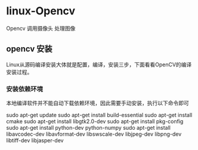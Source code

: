 # linux-Opencv
Opencv  调用摄像头 处理图像
## opencv 安装
Linux从源码编译安装大体就是配置，编译，安装三步，下面看看OpenCV的编译安装过程。
### 安装依赖环境

本地编译软件并不能自动下载依赖环境，因此需要手动安装，执行以下命令即可

sudo apt-get update
sudo apt-get install build-essential
sudo apt-get install cmake
sudo apt-get install libgtk2.0-dev
sudo apt-get install pkg-config
sudo apt-get install python-dev python-numpy
sudo apt-get install libavcodec-dev libavformat-dev libswscale-dev libjpeg-dev libpng-dev libtiff-dev libjasper-dev

